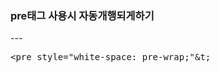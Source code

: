 <h3>pre태그 사용시 자동개행되게하기</h3>
---
<pre style="white-space: pre-wrap;">
&lt;pre style="white-space: pre-wrap;"&t;
</pre>
